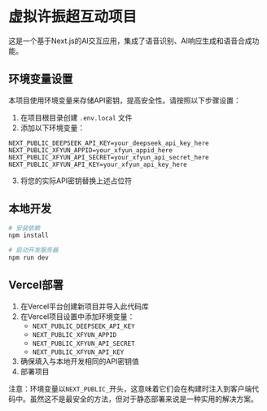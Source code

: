 # 虚拟许振超互动项目

这是一个基于Next.js的AI交互应用，集成了语音识别、AI响应生成和语音合成功能。

## 环境变量设置

本项目使用环境变量来存储API密钥，提高安全性。请按照以下步骤设置：

1. 在项目根目录创建 `.env.local` 文件
2. 添加以下环境变量：

```
NEXT_PUBLIC_DEEPSEEK_API_KEY=your_deepseek_api_key_here
NEXT_PUBLIC_XFYUN_APPID=your_xfyun_appid_here
NEXT_PUBLIC_XFYUN_API_SECRET=your_xfyun_api_secret_here
NEXT_PUBLIC_XFYUN_API_KEY=your_xfyun_api_key_here
```

3. 将您的实际API密钥替换上述占位符

## 本地开发

```bash
# 安装依赖
npm install

# 启动开发服务器
npm run dev
```

## Vercel部署

1. 在Vercel平台创建新项目并导入此代码库
2. 在Vercel项目设置中添加环境变量：
   - `NEXT_PUBLIC_DEEPSEEK_API_KEY`
   - `NEXT_PUBLIC_XFYUN_APPID`
   - `NEXT_PUBLIC_XFYUN_API_SECRET`
   - `NEXT_PUBLIC_XFYUN_API_KEY`
3. 确保填入与本地开发相同的API密钥值
4. 部署项目

注意：环境变量以`NEXT_PUBLIC_`开头，这意味着它们会在构建时注入到客户端代码中。虽然这不是最安全的方法，但对于静态部署来说是一种实用的解决方案。
